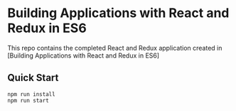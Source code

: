# Building Applications with React and Redux in ES6 

This repo contains the completed React and Redux application created in [Building Applications with React and Redux in ES6]

## Quick Start

```
npm run install
npm run start
```
